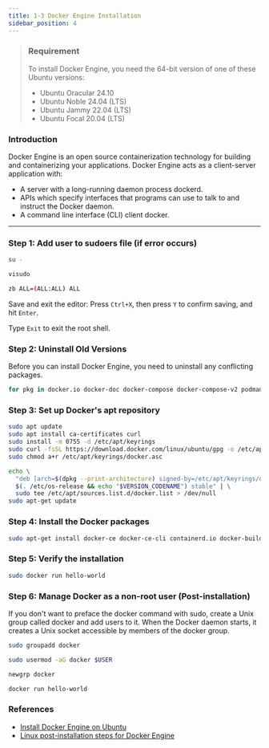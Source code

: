 ```yaml
---
title: 1-3 Docker Engine Installation
sidebar_position: 4
---
```


> ### Requirement
> To install Docker Engine, you need the 64-bit version of one of these Ubuntu versions:
> - Ubuntu Oracular 24.10
> - Ubuntu Noble 24.04 (LTS)
> - Ubuntu Jammy 22.04 (LTS)
> - Ubuntu Focal 20.04 (LTS)

### Introduction
Docker Engine is an open source containerization technology for building and containerizing your applications. Docker Engine acts as a client-server application with:  
- A server with a long-running daemon process dockerd.
- APIs which specify interfaces that programs can use to talk to and instruct the Docker daemon.
- A command line interface (CLI) client docker.

---

### Step 1: Add user to sudoers file (if error occurs)
```bash title="Log in as Root or Another Sudo-Enabled User"
su -
```

```bash title="Use the visudo command to safely edit the sudoers file"
visudo
```

```bash title="Find or add a line that grants zb sudo privileges"
zb ALL=(ALL:ALL) ALL
```

Save and exit the editor: Press `Ctrl+X`, then press `Y` to confirm saving, and hit `Enter`.

Type `Exit` to exit the root shell.

### Step 2: Uninstall Old Versions
Before you can install Docker Engine, you need to uninstall any conflicting packages.

```bash title="Uninstall conflicting packages"
for pkg in docker.io docker-doc docker-compose docker-compose-v2 podman-docker containerd runc; do sudo apt-get remove $pkg; done
```

### Step 3: Set up Docker's apt repository

```bash title="Add Docker's official GPG key:"
sudo apt update
sudo apt install ca-certificates curl
sudo install -m 0755 -d /etc/apt/keyrings
sudo curl -fsSL https://download.docker.com/linux/ubuntu/gpg -o /etc/apt/keyrings/docker.asc
sudo chmod a+r /etc/apt/keyrings/docker.asc
```

```bash title="Add repository to Apt sources:"
echo \
  "deb [arch=$(dpkg --print-architecture) signed-by=/etc/apt/keyrings/docker.asc] https://download.docker.com/linux/ubuntu \
  $(. /etc/os-release && echo "$VERSION_CODENAME") stable" | \
  sudo tee /etc/apt/sources.list.d/docker.list > /dev/null
sudo apt-get update
```

### Step 4: Install the Docker packages

```bash title="Install the latest version"
sudo apt-get install docker-ce docker-ce-cli containerd.io docker-buildx-plugin docker-compose-plugin
```

### Step 5: Verify the installation

```bash title="Verify that installation is successful by running hello-world image:"
sudo docker run hello-world
```

### Step 6: Manage Docker as a non-root user (Post-installation)
If you don't want to preface the docker command with sudo, create a Unix group called docker and add users to it. When the Docker daemon starts, it creates a Unix socket accessible by members of the docker group.

```bash title="1. Create the docker group"
sudo groupadd docker
```

```bash title="2. Add your user to the docker group"
sudo usermod -aG docker $USER
```

```bash title="3. Log out and log back in so that your group membership is re-evaluated"
newgrp docker
```

```bash title="4. Verify that you can run docker commands without sudo"
docker run hello-world
```

### References
- [Install Docker Engine on Ubuntu](https://docs.docker.com/engine/install/ubuntu/)
- [Linux post-installation steps for Docker Engine](https://docs.docker.com/engine/install/linux-postinstall/)

